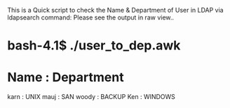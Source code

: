
This is a Quick script to check the Name & Department of User in LDAP via ldapsearch command:
Please see the output in raw view.. 



bash-4.1$ ./user_to_dep.awk
===============================================================
 Name                                             : Department
===============================================================
karn                                               :   UNIX
mauj                                               :   SAN
woody                                              :   BACKUP
Ken                                                :   WINDOWS
